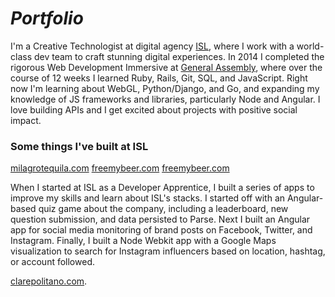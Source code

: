 *Portfolio*
=========

I'm a Creative Technologist at digital agency [ISL](http://istrategylabs.com/), where I work with a world-class dev team to craft stunning digital experiences. In 2014 I completed the rigorous Web Development Immersive at [General Assembly](https://generalassemb.ly/), where over the course of 12 weeks I learned Ruby, Rails, Git, SQL, and JavaScript. Right now I'm learning about WebGL, Python/Django, and Go, and expanding my knowledge of JS frameworks and libraries, particularly Node and Angular. I love building APIs and I get excited about projects with positive social impact.

### Some things I've built at ISL ###
[milagrotequila.com](http://milagrotequila.com)
[freemybeer.com](https://freemybeer.com)
[freemybeer.com](http://hendricksair.com/)

When I started at ISL as a Developer Apprentice, I built a series of apps to improve my skills and learn about ISL's stacks. I started off with an Angular-based quiz game about the company, including a leaderboard, new question submission, and data persisted to Parse. Next I built an Angular app for social media monitoring of brand posts on Facebook, Twitter, and Instagram. Finally, I built a Node Webkit app with a Google Maps visualization to search for Instagram influencers based on location, hashtag, or account followed.

[clarepolitano.com](http://clarepolitano.com).